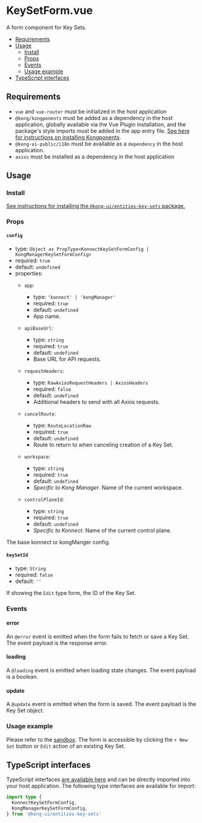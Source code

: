 # KeySetForm.vue

A form component for Key Sets.

- [Requirements](#requirements)
- [Usage](#usage)
  - [Install](#install)
  - [Props](#props)
  - [Events](#events)
  - [Usage example](#usage-example)
- [TypeScript interfaces](#typescript-interfaces)

## Requirements

- `vue` and `vue-router` must be initialized in the host application
- `@kong/kongponents` must be added as a dependency in the host application, globally available via the Vue Plugin installation, and the package's style imports must be added in the app entry file. [See here for instructions on installing Kongponents](https://kongponents.konghq.com/#globally-install-all-kongponents).
- `@kong-ui-public/i18n` must be available as a `dependency` in the host application.
- `axios` must be installed as a dependency in the host application

## Usage

### Install

[See instructions for installing the `@kong-ui/entities-key-sets` package.](../README.md#install)

### Props

#### `config`

- type: `Object as PropType<KonnectKeySetFormConfig | KongManagerKeySetFormConfig>`
- required: `true`
- default: `undefined`
- properties:
  - `app`:
    - type: `'konnect' | 'kongManager'`
    - required: `true`
    - default: `undefined`
    - App name.

  - `apiBaseUrl`:
    - type: `string`
    - required: `true`
    - default: `undefined`
    - Base URL for API requests.

  - `requestHeaders`:
    - type: `RawAxiosRequestHeaders | AxiosHeaders`
    - required: `false`
    - default: `undefined`
    - Additional headers to send with all Axios requests.

  - `cancelRoute`:
    - type: `RouteLocationRaw`
    - required: `true`
    - default: `undefined`
    - Route to return to when canceling creation of a Key Set.

  - `workspace`:
    - type: `string`
    - required: `true`
    - default: `undefined`
    - *Specific to Kong Manager*. Name of the current workspace.

  - `controlPlaneId`:
    - type: `string`
    - required: `true`
    - default: `undefined`
    - *Specific to Konnect*. Name of the current control plane.

The base konnect or kongManger config.

#### `keySetId`

- type: `String`
- required: `false`
- default: `''`

If showing the `Edit` type form, the ID of the Key Set.

### Events

#### error

An `@error` event is emitted when the form fails to fetch or save a Key Set. The event payload is the response error.

#### loading

A `@loading` event is emitted when loading state changes. The event payload is a boolean.

#### update

A `@update` event is emitted when the form is saved. The event payload is the Key Set object.

### Usage example

Please refer to the [sandbox](../sandbox/pages/KeySetFormPage.vue). The form is accessible by clicking the `+ New Set` button or `Edit` action of an existing Key Set.

## TypeScript interfaces

TypeScript interfaces [are available here](https://github.com/Kong/shared-ui-components/blob/main/packages/entities/entities-key-sets/src/types/key-set-form.ts) and can be directly imported into your host application. The following type interfaces are available for import:

```ts
import type {
  KonnectKeySetFormConfig,
  KongManagerKeySetFormConfig,
} from '@kong-ui/entities-key-sets'
```